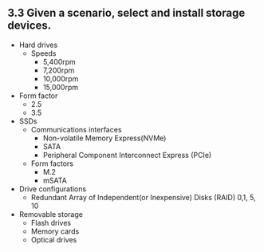 
## 3.3 Given a scenario, select and install storage devices.

- Hard drives
  - Speeds
    - 5,400rpm
    - 7,200rpm
    - 10,000rpm
    - 15,000rpm
- Form factor
  - 2.5
  - 3.5
- SSDs
  - Communications interfaces
    - Non-volatile Memory Express(NVMe)
    - SATA
    - Peripheral Component Interconnect Express (PCIe)
  - Form factors
    - M.2
    - mSATA
- Drive configurations
  - Redundant Array of Independent(or Inexpensive) Disks (RAID) 0,1, 5, 10
- Removable storage
  - Flash drives
  - Memory cards
  - Optical drives
